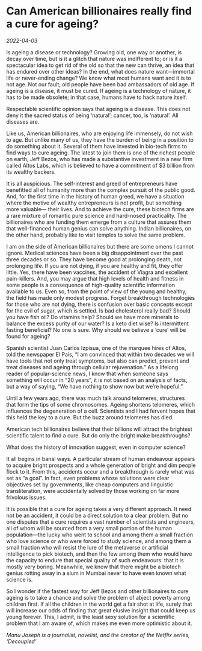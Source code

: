 # Can American billionaires really find a cure for ageing?

*2022-04-03*

Is ageing a disease or technology? Growing old, one way or another, is
decay over time, but is it a glitch that nature was indifferent to; or
is it a spectacular idea to get rid of the old so that the new can
thrive, an idea that has endured over other ideas? In the end, what does
nature want—immortal life or never-ending change? We know what most
humans want and it is to not age. Not our fault; old people have been
bad ambassadors of old age. If ageing is a disease, it must be cured. If
ageing is a technology of nature, it has to be made obsolete; in that
case, humans have to hack nature itself.

Respectable scientific opinion says that ageing is a disease. This does
not deny it the sacred status of being ‘natural’; cancer, too, is
‘natural’. All diseases are.

Like us, American billionaires, who are enjoying life immensely, do not
wish to age. But unlike many of us, they have the burden of being in a
position to do something about it. Several of them have invested in
bio-tech firms to find ways to cure ageing. The latest to join them is
one of the richest people on earth, Jeff Bezos, who has made a
substantive investment in a new firm called Altos Labs, which is
believed to have a commitment of $3 billion from its wealthy backers.

It is all auspicious. The self-interest and greed of entrepreneurs have
benefitted all of humanity more than the complex pursuit of the public
good. And, for the first time in the history of human greed, we have a
situation where the motive of wealthy entrepreneurs is not profit, but
something more valuable— their lives. And to achieve the cure, these
biotech firms are a rare mixture of romantic pure science and hard-nosed
practicality. The billionaires who are funding them emerge from a
culture that assures them that well-financed human genius can solve
anything. Indian billionaires, on the other hand, probably like to visit
temples to solve the same problem.

I am on the side of American billionaires but there are some omens I
cannot ignore. Medical sciences have been a big disappointment over the
past three decades or so. They have become good at prolonging death, not
prolonging life. If you are not dying, if you are healthy and fit, they
offer little. Yes, there have been vaccines, the accident of Viagra and
excellent pain-killers. And, you may argue that high levels of health
and fitness in some people is a consequence of high-quality scientific
information available to us. Even so, from the point of view of the
young and healthy, the field has made only modest progress. Forget
breakthrough technologies for those who are not dying, there is
confusion over basic concepts except for the evil of sugar, which is
settled. Is bad cholesterol really bad? Should you have fish oil? Do
vitamins help? Should we have more minerals to balance the excess purity
of our water? Is a keto diet wise? Is intermittent fasting beneficial?
No one is sure. Why should we believe a ‘cure’ will be found for ageing?

Spanish scientist Juan Carlos Izpisua, one of the marquee hires of
Altos, told the newspaper El País, “I am convinced that within two
decades we will have tools that not only treat symptoms, but also can
predict, prevent and treat diseases and ageing through cellular
rejuvenation.” As a lifelong reader of popular-science news, I know that
when someone says something will occur in “20 years”, it is not based on
an analysis of facts, but a way of saying, “We have nothing to show now
but we’re hopeful.”

Until a few years ago, there was much talk around telomeres, structures
that form the tips of some chromosomes. Ageing shortens telomeres, which
influences the degeneration of a cell. Scientists and I had fervent
hopes that this held the key to a cure. But the buzz around telomeres
has died.

American tech billionaires believe that their billions will attract the
brightest scientific talent to find a cure. But do only the bright make
breakthroughs?

What does the history of innovation suggest, even in computer science?

It all begins in banal ways. A particular stream of human endeavour
appears to acquire bright prospects and a whole generation of bright and
dim people flock to it. From this, accidents occur and a breakthrough is
rarely what was set as “a goal”. In fact, even problems whose solutions
were clear objectives set by governments, like cheap computers and
linguistic transliteration, were accidentally solved by those working on
far more frivolous issues.

It is possible that a cure for ageing takes a very different approach.
It need not be an accident, it could be a direct solution to a clear
problem. But no one disputes that a cure requires a vast number of
scientists and engineers, all of whom will be sourced from a very small
portion of the human population—the lucky who went to school and among
them a small fraction who love science or who were forced to study
science, and among them a small fraction who will resist the lure of the
metaverse or artificial intelligence to pick biotech, and then the few
among them who would have the capacity to endure that special quality of
such endeavours: that it is mostly very boring. Meanwhile, we know that
there might be a biotech genius rotting away in a slum in Mumbai never
to have even known what science is.

So I wonder if the fastest way for Jeff Bezos and other billionaires to
cure ageing is to take a chance and solve the problem of abject poverty
among children first. If all the children in the world get a fair shot
at life, surely that will increase our odds of finding that great
elusive insight that could keep us young forever. This, I admit, is the
least sexy solution for a scientific problem that I am aware of, which
makes me even more optimistic about it.

*Manu Joseph is a journalist, novelist, and the creator of the Netflix
series, ‘Decoupled’*
